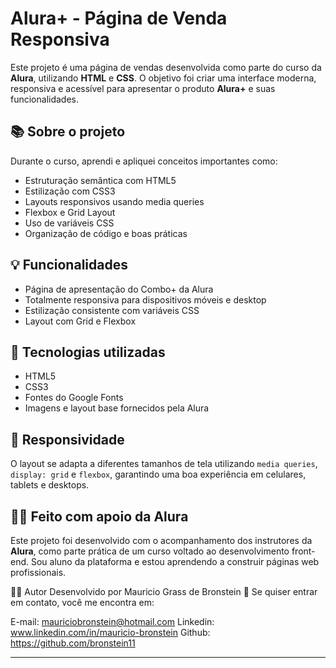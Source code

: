 # Alura+ - Página de Venda Responsiva

Este projeto é uma página de vendas desenvolvida como parte do curso da **Alura**, utilizando **HTML** e **CSS**. O objetivo foi criar uma interface moderna, responsiva e acessível para apresentar o produto **Alura+** e suas funcionalidades.

## 📚 Sobre o projeto

Durante o curso, aprendi e apliquei conceitos importantes como:

- Estruturação semântica com HTML5
- Estilização com CSS3
- Layouts responsivos usando media queries
- Flexbox e Grid Layout
- Uso de variáveis CSS
- Organização de código e boas práticas

## 💡 Funcionalidades

- Página de apresentação do Combo+ da Alura
- Totalmente responsiva para dispositivos móveis e desktop
- Estilização consistente com variáveis CSS
- Layout com Grid e Flexbox

## 🧪 Tecnologias utilizadas

- HTML5
- CSS3
- Fontes do Google Fonts
- Imagens e layout base fornecidos pela Alura

## 📱 Responsividade

O layout se adapta a diferentes tamanhos de tela utilizando `media queries`, `display: grid` e `flexbox`, garantindo uma boa experiência em celulares, tablets e desktops.

## 👨‍🏫 Feito com apoio da Alura

Este projeto foi desenvolvido com o acompanhamento dos instrutores da **Alura**, como parte prática de um curso voltado ao desenvolvimento front-end. Sou aluno da plataforma e estou aprendendo a construir páginas web profissionais.

👩‍💻 Autor
Desenvolvido por Mauricio Grass de Bronstein 👋
Se quiser entrar em contato, você me encontra em:

E-mail: mauriciobronstein@hotmail.com
Linkedin: www.linkedin.com/in/mauricio-bronstein
Github: https://github.com/bronstein11

---

